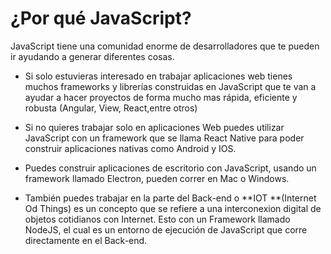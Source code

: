 # ¿Por qué JavaScript?

JavaScript tiene una comunidad enorme de desarrolladores que te pueden ir ayudando a generar diferentes cosas.

* Si solo estuvieras interesado en trabajar aplicaciones web tienes muchos frameworks y librerías construidas en JavaScript que te van a ayudar a hacer proyectos de forma mucho mas rápida, eficiente y robusta (Angular, View, React,entre otros)

* Si no quieres trabajar solo en aplicaciones Web puedes utilizar JavaScript con un framework que se llama React Native para poder construir aplicaciones nativas como Android y IOS.

* Puedes construir aplicaciones de escritorio con JavaScript, usando un framework llamado Electron, pueden correr en Mac o Windows.

* También puedes trabajar en la parte del Back-end o **IOT **(Internet Od Things) es un concepto que se refiere a una interconexion digital de objetos cotidianos con Internet. Esto con un Framework llamado NodeJS, el cual es un entorno de ejecución de JavaScript que corre directamente en el Back-end.